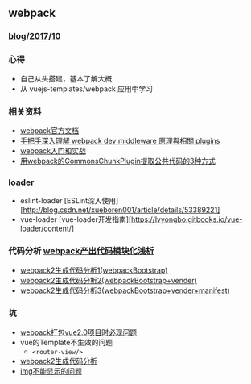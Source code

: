 ## webpack
### [blog](../../README.md)/[2017](../README.md)/[10](README.md)
### 心得
* 自己从头搭建，基本了解大概
* 从 vuejs-templates/webpack 应用中学习

### 相关资料
* [webpack官方文档](https://doc.webpack-china.org/concepts/)
* [手把手深入理解 webpack dev middleware 原理與相關 plugins](https://segmentfault.com/a/1190000005614604)
* [webpack入门和实战](http://www.cnblogs.com/wdlhao/category/872064.html)
* [用webpack的CommonsChunkPlugin提取公共代码的3种方式](http://blog.csdn.net/github_26672553/article/details/52280655)

### loader
* eslint-loader [ESLint深入使用][http://blog.csdn.net/xueboren001/article/details/53389221]
* vue-loader [vue-loader开发指南][https://lvyongbo.gitbooks.io/vue-loader/content/]

### 代码分析 [webpack产出代码模块化浅析](http://shellphon.wang/githublog/2017/02/webpack-product.html)
* [webpack2生成代码分析1(webpackBootstrap)][1]
* [webpack2生成代码分析2(webpackBootstrap+vender)][2]
* [webpack2生成代码分析3(webpackBootstrap+vender+manifest)][3]

### 坑
* [webpack打包vue2.0项目时必现问题][101]
* vue的Template不生效的问题
  * `<router-view/>`
* [webpack2生成代码分析](https://github.com/lcxfs1991/blog/issues/14)
* [img不能显示的问题][102]


[1]: 12/webpackBootstrap.md
[2]: 13/webpackBootstrapVender.md
[3]: 13/webpackBootstrapVenderManifest.md

[101]: 13/webpackError1.md
[102]: 14/webpackError2.md